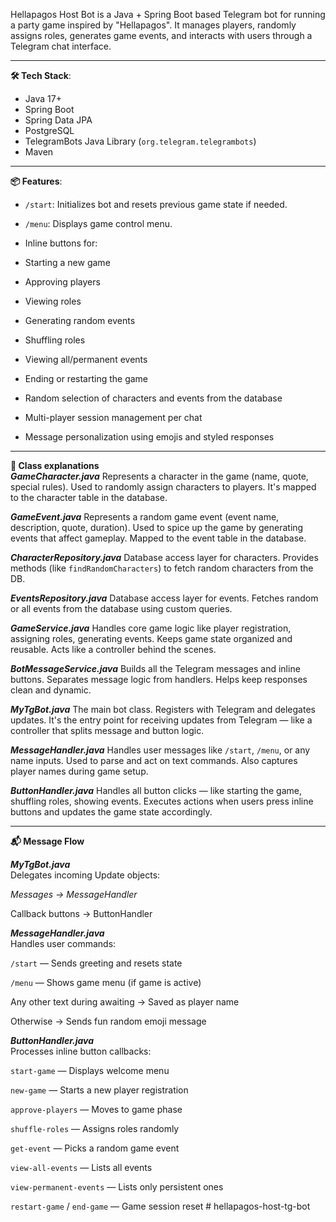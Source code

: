 Hellapagos Host Bot is a Java + Spring Boot based Telegram bot for running a party game inspired by "Hellapagos". It manages players, randomly assigns roles, generates game events, and interacts with users through a Telegram chat interface.

_____________________________

<b> 🛠 Tech Stack</b>:

* Java 17+
* Spring Boot
* Spring Data JPA
* PostgreSQL
* TelegramBots Java Library (`org.telegram.telegrambots`)
* Maven
_________________________

<b> 📦 Features</b>:

* `/start`: Initializes bot and resets previous game state if needed.

* `/menu`: Displays game control menu.

* Inline buttons for:

* Starting a new game

* Approving players

* Viewing roles

* Generating random events

* Shuffling roles

* Viewing all/permanent events

* Ending or restarting the game

* Random selection of characters and events from the database

* Multi-player session management per chat

* Message personalization using emojis and styled responses

____________________________

<b>📂 Class explanations</b> </br>
<i><b>GameCharacter.java</b></i>
Represents a character in the game (name, quote, special rules).
Used to randomly assign characters to players. It's mapped to the character table in the database.

<i><b>GameEvent.java</b></i>
Represents a random game event (event name, description, quote, duration).
Used to spice up the game by generating events that affect gameplay. Mapped to the event table in the database.

<i><b>CharacterRepository.java</b></i>
Database access layer for characters.
Provides methods (like `findRandomCharacters`) to fetch random characters from the DB.

<i><b>EventsRepository.java</b></i>
Database access layer for events.
Fetches random or all events from the database using custom queries.

<i><b>GameService.java</b></i>
Handles core game logic like player registration, assigning roles, generating events.
Keeps game state organized and reusable. Acts like a controller behind the scenes.

<i><b>BotMessageService.java</b></i>
Builds all the Telegram messages and inline buttons.
Separates message logic from handlers. Helps keep responses clean and dynamic.

<i><b>MyTgBot.java</b></i>
The main bot class. Registers with Telegram and delegates updates.
It's the entry point for receiving updates from Telegram — like a controller that splits message and button logic.

<i><b>MessageHandler.java</b></i>
Handles user messages like `/start`, `/menu`, or any name inputs.
Used to parse and act on text commands. Also captures player names during game setup.

<i><b>ButtonHandler.java</b></i>
Handles all button clicks — like starting the game, shuffling roles, showing events.
Executes actions when users press inline buttons and updates the game state accordingly.

____________________________

<b>📬 Message Flow</b> <br/>

<b><i>MyTgBot.java</b></i> <br/>
Delegates incoming Update objects:

<i>Messages → MessageHandler</i>

Callback buttons → ButtonHandler

<b><i>MessageHandler.java</b></i> <br/>
Handles user commands:

`/start` — Sends greeting and resets state

`/menu` — Shows game menu (if game is active)

Any other text during awaiting → Saved as player name

Otherwise → Sends fun random emoji message

<b><i>ButtonHandler.java</b></i> <br/>
Processes inline button callbacks:

`start-game` — Displays welcome menu

`new-game` — Starts a new player registration

`approve-players` — Moves to game phase

`shuffle-roles` — Assigns roles randomly

`get-event` — Picks a random game event

`view-all-events` — Lists all events

`view-permanent-events` — Lists only persistent ones

`restart-game` / `end-game` — Game session reset
#   h e l l a p a g o s - h o s t - t g - b o t  
 